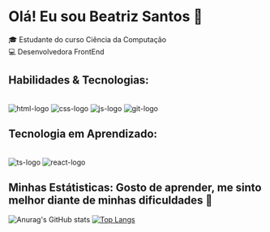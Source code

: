 # <h1> Olá! Eu sou Beatriz Santos 👋 </h1>

 
 
 

 :mortar_board: Estudante do curso Ciência da Computação  <br/>
 :computer: Desenvolvedora FrontEnd <br/>
 
 
 <h2> Habilidades & Tecnologias: </h2> 

<div style="display:inline-block"><br/>
<img src="https://img.shields.io/badge/HTML5-E34F26?style=for-the-badge&logo=html5&logoColor=white" alt="html-logo" />
<img src="https://img.shields.io/badge/CSS3-1572B6?style=for-the-badge&logo=css3&logoColor=white" alt="css-logo" />
<img src="https://img.shields.io/badge/JavaScript-323330?style=for-the-badge&logo=javascript&logoColor=F7DF1E" alt="js-logo" />
 <img src="https://img.shields.io/badge/GIT-E44C30?style=for-the-badge&logo=git&logoColor=white" alt="git-logo" />
</div> <br/>


<h2> Tecnologia em Aprendizado: </h2> 
<div style="display:inline-block"><br/>

<img src="https://img.shields.io/badge/TypeScript-007ACC?style=for-the-badge&logo=typescript&logoColor=white" alt="ts-logo" />
<img src="https://img.shields.io/badge/React-20232A?style=for-the-badge&logo=react&logoColor=61DAFB" alt="react-logo" />
</div> </br>

## Minhas Estátisticas: Gosto de aprender, me sinto melhor diante de minhas dificuldades 🚀
![Anurag's GitHub stats](https://github-readme-stats.vercel.app/api?username=Beatrizsantos1&show_icons=true&theme=radical)
[![Top Langs](https://github-readme-stats.vercel.app/api/top-langs/?username=Beatrizsantos1&layout=compact)](https://github.com/anuraghazra/github-readme-stats)
</br>
